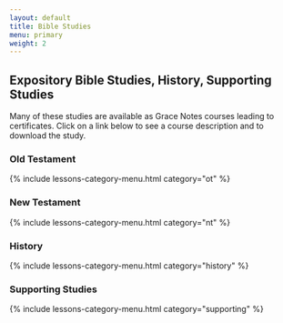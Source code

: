 ```yaml
---
layout: default
title: Bible Studies
menu: primary
weight: 2
---
```


## Expository Bible Studies, History, Supporting Studies

Many of these studies are available as Grace Notes courses leading to certificates.
Click on a link below to see a course description and to download the study.

<div class="row unit-menus">

<div class="col-sm-3">
<h3>Old Testament</h3>
{% include lessons-category-menu.html category="ot" %}
</div>
<div class="col-sm-3">
<h3>New Testament</h3>
{% include lessons-category-menu.html category="nt" %}
</div>
<div class="col-sm-3">
<h3>History</h3>
{% include lessons-category-menu.html category="history" %}
</div>
<div class="col-sm-3">
<h3>Supporting Studies</h3>
{% include lessons-category-menu.html category="supporting" %}
</div>
